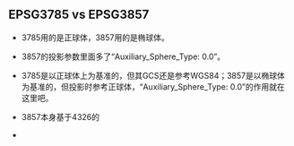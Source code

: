 ## EPSG3785 vs EPSG3857


- 3785用的是正球体，3857用的是椭球体。

- 3857的投影参数里面多了“Auxiliary_Sphere_Type: 0.0”。

- 3785是以正球体上为基准的，但其GCS还是参考WGS84；3857是以椭球体为基准的，但投影时参考正球体，“Auxiliary_Sphere_Type: 0.0”的作用就在这里吧。

- 3857本身基于4326的

- 